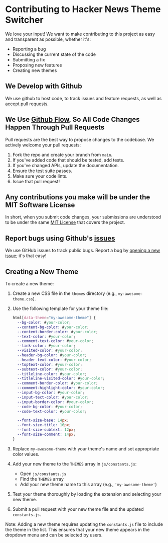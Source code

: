# Contributing to Hacker News Theme Switcher

We love your input! We want to make contributing to this project as easy and transparent as possible, whether it's:

- Reporting a bug
- Discussing the current state of the code
- Submitting a fix
- Proposing new features
- Creating new themes

## We Develop with Github

We use github to host code, to track issues and feature requests, as well as accept pull requests.

## We Use [Github Flow](https://guides.github.com/introduction/flow/index.html), So All Code Changes Happen Through Pull Requests

Pull requests are the best way to propose changes to the codebase. We actively welcome your pull requests:

1. Fork the repo and create your branch from `main`.
2. If you've added code that should be tested, add tests.
3. If you've changed APIs, update the documentation.
4. Ensure the test suite passes.
5. Make sure your code lints.
6. Issue that pull request!

## Any contributions you make will be under the MIT Software License

In short, when you submit code changes, your submissions are understood to be under the same [MIT License](http://choosealicense.com/licenses/mit/) that covers the project.

## Report bugs using Github's [issues](https://github.com/yourusername/hn-theme-switcher/issues)

We use GitHub issues to track public bugs. Report a bug by [opening a new issue](https://github.com/yourusername/hn-theme-switcher/issues/new); it's that easy!

## Creating a New Theme

To create a new theme:

1. Create a new CSS file in the `themes` directory (e.g., `my-awesome-theme.css`).
2. Use the following template for your theme file:

   ```css
   html[data-theme="my-awesome-theme"] {
     --bg-color: #your-color;
     --content-bg-color: #your-color;
     --content-border-color: #your-color;
     --text-color: #your-color;
     --comment-text-color: #your-color;
     --link-color: #your-color;
     --visited-color: #your-color;
     --header-bg-color: #your-color;
     --header-text-color: #your-color;
     --toptext-color: #your-color;
     --subtext-color: #your-color;
     --titleline-color: #your-color;
     --titleline-visited-color: #your-color;
     --comment-border-color: #your-color;
     --comment-highlight-color: #your-color;
     --input-bg-color: #your-color;
     --input-text-color: #your-color;
     --input-border-color: #your-color;
     --code-bg-color: #your-color;
     --code-text-color: #your-color;

     --font-size-base: 14px;
     --font-size-title: 16px;
     --font-size-subtext: 12px;
     --font-size-comment: 14px;
   }
   ```

3. Replace `my-awesome-theme` with your theme's name and set appropriate color values.
4. Add your new theme to the `THEMES` array in `js/constants.js`:
   - Open `js/constants.js`
   - Find the `THEMES` array
   - Add your new theme name to this array (e.g., `'my-awesome-theme'`)
5. Test your theme thoroughly by loading the extension and selecting your new theme.
6. Submit a pull request with your new theme file and the updated `constants.js`.

Note: Adding a new theme requires updating the `constants.js` file to include the theme in the list. This ensures that your new theme appears in the dropdown menu and can be selected by users.